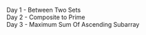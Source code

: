 Day 1 - Between Two Sets <br/>
Day 2 - Composite to Prime <br/>
Day 3 - Maximum Sum Of Ascending Subarray